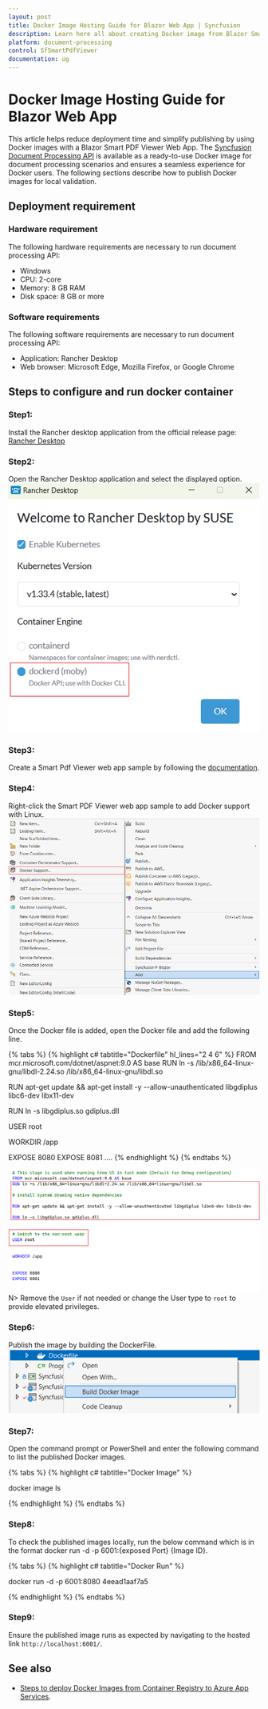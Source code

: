 ```yaml
---
layout: post
title: Docker Image Hosting Guide for Blazor Web App | Syncfusion
description: Learn here all about creating Docker image from Blazor Smart PDF Viewer Web App and ensure the images locally by hosting it as a link.
platform: document-processing
control: SfSmartPdfViewer
documentation: ug
---
```


# Docker Image Hosting Guide for Blazor Web App

This article helps reduce deployment time and simplify publishing by using Docker images with a Blazor Smart PDF Viewer Web App. The [Syncfusion Document Processing API](https://hub.docker.com/r/syncfusion/document-processing-apis) is available as a ready-to-use Docker image for document processing scenarios and ensures a seamless experience for Docker users. The following sections describe how to publish Docker images for local validation.

## Deployment requirement
### Hardware requirement
The following hardware requirements are necessary to run document processing API:

- Windows
- CPU: 2-core
- Memory: 8 GB RAM
- Disk space: 8 GB or more

### Software requirements
The following software requirements are necessary to run document processing API:

- Application: Rancher Desktop
- Web browser: Microsoft Edge, Mozilla Firefox, or Google Chrome

## Steps to configure and run docker container
### Step1:
Install the Rancher desktop application from the official release page: [Rancher Desktop](https://github.com/rancher-sandbox/rancher-desktop/releases)

### Step2:
Open the Rancher Desktop application and select the displayed option.
![Docker engine selection in Rancher Desktop](../images/docker-moby.png)

### Step3:
Create a Smart Pdf Viewer web app sample by following the [documentation](https://help.syncfusion.com/document-processing/pdf/smart-pdf-viewer/blazor/getting-started/web-app).

### Step4:
Right-click the Smart PDF Viewer web app sample to add Docker support with Linux.
![Add Docker support in project](../images/add-docker-support.png)

### Step5:
Once the Docker file is added, open the Docker file and add the following line.

{% tabs %}
{% highlight c# tabtitle="Dockerfile" hl_lines="2 4 6" %}
FROM mcr.microsoft.com/dotnet/aspnet:9.0 AS base
RUN ln -s /lib/x86_64-linux-gnu/libdl-2.24.so /lib/x86_64-linux-gnu/libdl.so  

RUN apt-get update && apt-get install -y --allow-unauthenticated libgdiplus libc6-dev libx11-dev  

RUN ln -s libgdiplus.so gdiplus.dll  

 
USER root


WORKDIR /app


EXPOSE 8080
EXPOSE 8081
....
{% endhighlight %}
{% endtabs %}

![Line to add in Dockerfile](../images/line-to-add-docker.png)
N> Remove the `User` if not needed or change the User type to `root` to provide elevated privileges.

### Step6:
Publish the image by building the DockerFile.
![Build Dockerfile in IDE](../images/build-docker.png)

### Step7:
Open the command prompt or PowerShell and enter the following command to list the published Docker images.

{% tabs %}
{% highlight c# tabtitle="Docker Image" %}

docker image ls

{% endhighlight %}
{% endtabs %}

### Step8:
To check the published images locally, run the below command which is in the format docker run -d -p 6001:{exposed Port} {Image ID}.

{% tabs %}
{% highlight c# tabtitle="Docker Run" %}

docker run -d -p 6001:8080 4eead1aaf7a5 

{% endhighlight %}
{% endtabs %}

### Step9:
Ensure the published image runs as expected by navigating to the hosted link `http://localhost:6001/`.

## See also

* [Steps to deploy Docker Images from Container Registry to Azure App Services](https://learn.microsoft.com/en-us/azure/app-service/quickstart-custom-container?tabs=dotnet&pivots=container-linux-azure-portal).